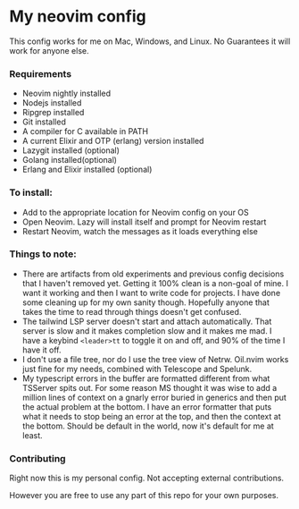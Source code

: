# My neovim config

This config works for me on Mac, Windows, and Linux. No Guarantees it will work for anyone else. 


### Requirements

- Neovim nightly installed
- Nodejs installed
- Ripgrep installed
- Git installed
- A compiler for C available in PATH
- A current Elixir and OTP (erlang) version installed
- Lazygit installed (optional)
- Golang installed(optional)
- Erlang and Elixir installed (optional)

### To install: 
- Add to the appropriate location for Neovim config on your OS
- Open Neovim. Lazy will install itself and prompt for Neovim restart
- Restart Neovim, watch the messages as it loads everything else

### Things to note: 
- There are artifacts from old experiments and previous config decisions that I haven't removed yet. Getting it 100% clean is a non-goal of mine. I want it working and then I want to write code for projects. I have done some cleaning up for my own sanity though. Hopefully anyone that takes the time to read through things doesn't get confused. 
- The tailwind LSP server doesn't start and attach automatically. That server is slow and it makes completion slow and it makes me mad. I have a keybind `<leader>tt` to toggle it on and off, and 90% of the time I have it off.
- I don't use a file tree, nor do I use the tree view of Netrw. Oil.nvim works just fine for my needs, combined with Telescope and Spelunk.
- My typescript errors in the buffer are formatted different from what TSServer spits out. For some reason MS thought it was wise to add a million lines of context on a gnarly error buried in generics and then put the actual problem at the bottom. I have an error formatter that puts what it needs to stop being an error at the top, and then the context at the bottom. Should be default in the world, now it's default for me at least. 

### Contributing

Right now this is my personal config. Not accepting external contributions. 

However you are free to use any part of this repo for your own purposes. 
